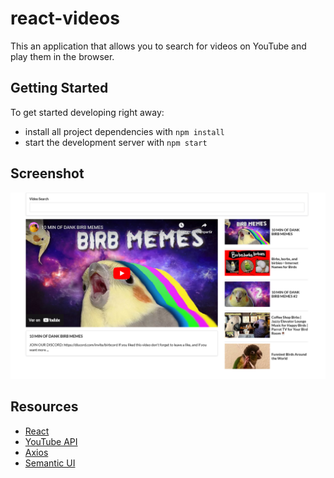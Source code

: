 # react-videos

This an application that allows you to search for videos on YouTube and play them in the browser.

## Getting Started

To get started developing right away:

* install all project dependencies with `npm install`
* start the development server with `npm start`

## Screenshot

![Screenshot](./src/Screenshot%202022-10-26%20at%2018-49-08%20My%20React%20App.png)

## Resources

* [React](https://reactjs.org/)
* [YouTube API](https://developers.google.com/youtube/v3)
* [Axios](http://www.axios-js.com/)
* [Semantic UI](https://semantic-ui.com/)



